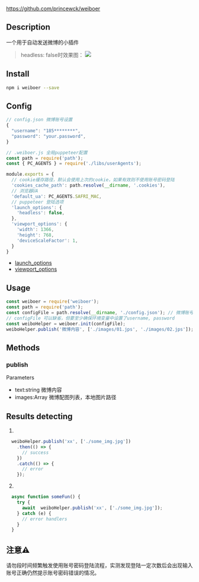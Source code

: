 https://github.com/princewck/weiboer


## Description
一个用于自动发送微博的小插件

> headless: false时效果图：
![](./demo.gif)

## Install
```sh
npm i weiboer --save
```

## Config

```javascript
// config.json 微博账号设置
{
  "username": "185********",
  "password": "your.password",
}
```

```javascript
// .weiboer.js 全局puppeteer配置
const path = require('path');
const { PC_AGENTS } = require('./libs/userAgents');

module.exports = {
  // cookie缓存路径，默认会使用上次的cookie，如果有效则不使用账号密码登陆
  'cookies_cache_path': path.resolve(__dirname, '.cookies'), 
  // 浏览器UA
  'default_ua': PC_AGENTS.SAFRI_MAC,
  // puppeteer 登陆选项
  'launch_options': {
    'headless': false,
  },
  'viewport_options': {
    'width': 1366,
    'height': 768,
    'deviceScaleFactor': 1,
  }
}
```

- [launch_options](<https://zhaoqize.github.io/puppeteer-api-zh_CN/#?product=Puppeteer&version=v1.11.0&show=api-puppeteerlaunchoptions>)
- [viewport_options](<https://zhaoqize.github.io/puppeteer-api-zh_CN/#?product=Puppeteer&version=v1.11.0&show=api-pagesetviewportviewport>)

## Usage

```javascript
const weiboer = require('weiboer');
const path = require('path');
const configFile = path.resolve(__dirname, './config.json'); // 微博账号配置,
// configFile 可以缺省，但要至少确保环境变量中设置了username, password
const weiboHelper = weiboer.init(configFile);
weiboHelper.publish('微博内容', ['./images/01.jps', './images/02.jps']);
```

## Methods
### publish
  Parameters
  - text:string 微博内容
  - images:Array<string> 微博配图列表，本地图片路径



## Results detecting

1. 
```javascript
  weiboHelper.publish('xx', ['./some_img.jpg'])
    .then(() => {
      // success
    })
    .catch(() => {
      // error
    });
```

2. 
```javascript
  async function someFun() {
    try {
      await  weiboHelper.publish('xx', ['./some_img.jpg']);
    } catch (e) {
      // error handlers
    }
  }
```



## 注意⚠️

请勿段时间频繁触发使用账号密码登陆流程，实测发现登陆一定次数后会出现输入账号正确仍然提示账号密码错误的情况。
